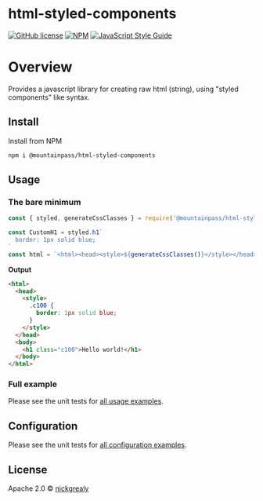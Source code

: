 # html-styled-components

[![GitHub license](https://img.shields.io/github/license/mountain-pass/html-styled-components)](https://github.com/mountain-pass/html-styled-components/blob/master/LICENSE)
[![NPM](https://img.shields.io/npm/v/@mountainpass/html-styled-components.svg)](https://www.npmjs.com/package/@mountainpass/html-styled-components)
[![JavaScript Style Guide](https://img.shields.io/badge/code_style-standard-brightgreen.svg)](https://standardjs.com)

# Overview

Provides a javascript library for creating raw html (string), using "styled components" like syntax.

## Install

Install from NPM

```bash
npm i @mountainpass/html-styled-components
```

## Usage

### The bare minimum

```js
const { styled, generateCssClasses } = require('@mountainpass/html-styled-components').newInstance()

const CustomH1 = styled.h1`
  border: 1px solid blue;
`
const html = `<html><head><style>${generateCssClasses()}</style></head><body>${CustomH1('Hello world!')}</body></html>`
```

**Output**

```html
<html>
  <head>
    <style>
      .c100 {
        border: 1px solid blue;
      }
    </style>
  </head>
  <body>
    <h1 class="c100">Hello world!</h1>
  </body>
</html>
```

### Full example

Please see the unit tests for [all usage examples](src/index.test.ts).

## Configuration

Please see the unit tests for [all configuration examples](src/index.test.ts).

## License

Apache 2.0 © [nickgrealy](https://github.com/nickgrealy)

